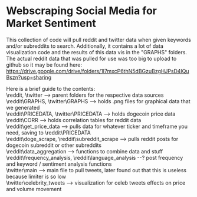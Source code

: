 # Webscraping Social Media for Market Sentiment


This collection of code will pull reddit and twitter data when given keywords and/or subreddits to search. Additionally, it contains a lot of data visualization code and the results of this data vis in the "GRAPHS" folders. The actual reddit data that was pulled for use was too big to upload to github so it may be found here:
https://drive.google.com/drive/folders/1l7mxcP6thN5dBGzuBzgHJPsD4lQuBszn?usp=sharing

Here is a brief guide to the contents:<br>
\reddit, \twitter --> parent folders for the respective data sources <br>
\reddit\GRAPHS, \twitter\GRAPHS --> holds .png files for graphical data that we generated <br>
\reddit\PRICEDATA, \twitter\PRICEDATA --> holds dogecoin price data<br>
\reddit\CORR --> holds correlation tables for reddit data<br>
\reddit\get_price_data --> pulls data for whatever ticker and timeframe you need, saving to \reddit\PRICEDATA<br>
\reddit\doge_scrape, \reddit\subreddit_scrape --> pulls reddit posts for dogecoin subreddit or other subreddits <br>
\reddit\data_aggregation --> functions to combine data and stuff <br>
\reddit\frequency_analysis, \reddit\language_analysis --? post frequency and keyword / sentiment analysis functions<br>
\twitter\main --> main file to pull tweets, later found out that this is useless because limiter is so low<br>
\twitter\celebrity_tweets --> visualization for celeb tweets effects on price and volume movement 

